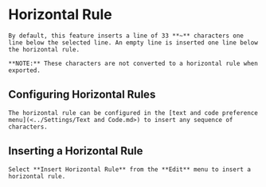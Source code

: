 
# Horizontal Rule


	By default, this feature inserts a line of 33 **~** characters one line below the selected line. An empty line is inserted one line below the horizontal rule.
	
	**NOTE:** These characters are not converted to a horizontal rule when exported.

 ## Configuring Horizontal Rules

	The horizontal rule can be configured in the [text and code preference menu](<../Settings/Text and Code.md>) to insert any sequence of characters.

 ## Inserting a Horizontal Rule

	Select **Insert Horizontal Rule** from the **Edit** menu to insert a horizontal rule.